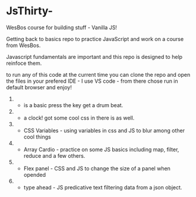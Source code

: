 # JsThirty-
WesBos course for building stuff - Vanilla JS!

Getting back to basics repo to practice JavaScript and work on a course from WesBos.

Javascript fundamentals are important and this repo is designed to help reinfoce them.

to run any of this code at the current time you can clone the repo and open the files in your prefered IDE - I use VS code - from there chose run in default browser and enjoy!

1. - is a basic press the key get a drum beat. 
2. - a clock! got some cool css in there is as well.
3. - CSS Variables - using variables in css and JS to blur among other cool things 
4. - Array Cardio - practice on some JS basics including map, filter, reduce and a few others.
5. - Flex panel - CSS and JS to change the size of a panel when opended
6. - type ahead - JS predicative text filtering data from a json object.
